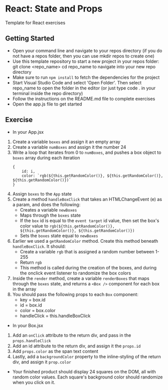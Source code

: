 # React: State and Props

Template for React exercises

## Getting Started

- Open your command line and navigate to your repos directory (if you do not have a repos folder, then you can use mkdir repos to create one)
- Use this template repository to start a new project in your repos folder: git clone <repo_name>
  cd repo_name to navigate into your new repo directory
- Make sure to run `npm install` to fetch the dependencies for the project
- Start Visual Studio Code and select 'Open Folder'. Then select repo_name to open the folder in the editor (or just type code . in your terminal inside the repo directory)
- Follow the instructions on the README.md file to complete exercises
- Open the app.js file to get started

## Exercise

- In your App.jsx

1. Create a variable `boxes` and assign it an empty array
2. Create a variable `numBoxes` and assign it the number 24
3. Write a loop that iterates from 0 to `numBoxes`, and pushes a box object to `boxes` array during each iteration
   ```
   {
       id: i,
       color: `rgb(${this.getRandomColor()}, ${this.getRandomColor()}, ${this.getRandomColor()})`
   }
   ```
4. Assign `boxes` to the `App` state
5. Create a method `handleBoxClick` that takes an HTMLChangeEvent (e) as a param, and does the following:
   - Creates a variable `newBoxes`
   - Maps through the `boxes` state
   - If the `box` id is equal to the `event target` id value, then set the box's color value to `rgb(${this.getRandomColor()}, ${this.getRandomColor()}, ${this.getRandomColor()})`
   - Sets the `boxes` state equal to `newBoxes`
6. Earlier we used a `getRandomColor` method. Create this method beneath `handleBoxClick`. It should:
   - Create a variable `rgb` that is assigned a random number between 1-255
   - Return `rgb`
   - This method is called during the creation of the boxes, and during the onclick event listener to randomize the box colors
7. Inside the `render` method, create a variable `renderBoxes` that maps through the `boxes` state, and returns a `<Box />` component for each box in the array
8. You should pass the following props to each `Box` component:
   - key = box.id
   - id = box.id
   - color = box.color
   - handleClick = this.handleBoxClick

- In your Box.jsx

1. Add an `onClick` attribute to the return div, and pass in the `props.handleClick`
2. Add an id attribute to the return div, and assign it the `props.id`
3. Add `props.color` as the span text content
4. Lastly, add a `backgroundColor` property to the inline-styling of the return div, and assign it `prop.color`

- Your finished product should display 24 squares on the DOM, all with random color values. Each square's background color should randomize when you click on it.